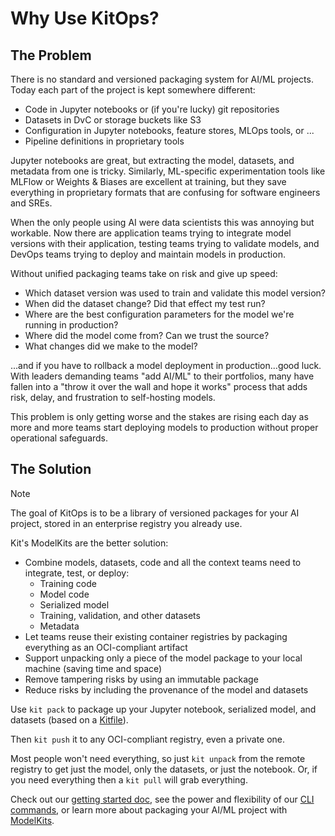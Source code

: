 # Why Use KitOps?

## The Problem

There is no standard and versioned packaging system for AI/ML projects. Today each part of the project is kept somewhere different:
* Code in Jupyter notebooks or (if you're lucky) git repositories
* Datasets in DvC or storage buckets like S3
* Configuration in Jupyter notebooks, feature stores, MLOps tools, or ...
* Pipeline definitions in proprietary tools

Jupyter notebooks are great, but extracting the model, datasets, and metadata from one is tricky. Similarly, ML-specific experimentation tools like MLFlow or Weights & Biases are excellent at training, but they save everything in proprietary formats that are confusing for software engineers and SREs.

When the only people using AI were data scientists this was annoying but workable. Now there are application teams trying to integrate model versions with their application, testing teams trying to validate models, and DevOps teams trying to deploy and maintain models in production.

Without unified packaging teams take on risk and give up speed:
* Which dataset version was used to train and validate this model version?
* When did the dataset change? Did that effect my test run?
* Where are the best configuration parameters for the model we're running in production?
* Where did the model come from? Can we trust the source?
* What changes did we make to the model?

...and if you have to rollback a model deployment in production...good luck. With leaders demanding teams "add AI/ML" to their portfolios, many have fallen into a "throw it over the wall and hope it works" process that adds risk, delay, and frustration to self-hosting models.

This problem is only getting worse and the stakes are rising each day as more and more teams start deploying models to production without proper operational safeguards.

## The Solution

> [!NOTE]
> The goal of KitOps is to be a library of versioned packages for your AI project, stored in an enterprise registry you already use.

Kit's ModelKits are the better solution:
* Combine models, datasets, code and all the context teams need to integrate, test, or deploy:
  * Training code
  * Model code
  * Serialized model
  * Training, validation, and other datasets
  * Metadata
* Let teams reuse their existing container registries by packaging everything as an OCI-compliant artifact
* Support unpacking only a piece of the model package to your local machine (saving time and space)
* Remove tampering risks by using an immutable package
* Reduce risks by including the provenance of the model and datasets

Use `kit pack` to package up your Jupyter notebook, serialized model, and datasets (based on a [Kitfile](./kitfile/kf-overview.md)).

Then `kit push` it to any OCI-compliant registry, even a private one.

Most people won't need everything, so just `kit unpack` from the remote registry to get just the model, only the datasets, or just the notebook. Or, if you need everything then a `kit pull` will grab everything.

Check out our [getting started doc](./get-started.md), see the power and flexibility of our [CLI commands](./cli/cli-reference.md), or learn more about packaging your AI/ML project with [ModelKits](./modelkit/intro.md).
